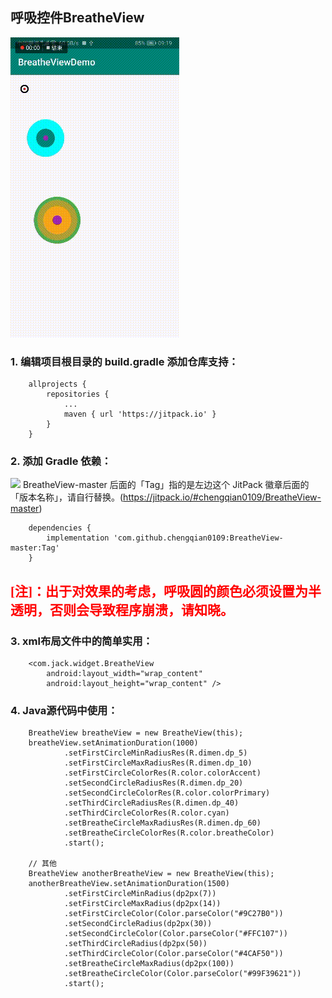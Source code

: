 ## 呼吸控件BreatheView
![控件效果](https://github.com/chengqian0109/images/blob/master/BreathView.gif)
### 1. 编辑项目根目录的 build.gradle 添加仓库支持：
```
    allprojects {
		repositories {
			...
			maven { url 'https://jitpack.io' }
		}
	}
```
### 2. 添加 Gradle 依赖：
![](https://jitpack.io/v/chengqian0109/BreatheView-master.svg) BreatheView-master 后面的「Tag」指的是左边这个 JitPack 徽章后面的「版本名称」，请自行替换。(https://jitpack.io/#chengqian0109/BreatheView-master)
```
    dependencies {
        implementation 'com.github.chengqian0109:BreatheView-master:Tag'
    }
```
## <font color="red" face="黑体">**[注]：出于对效果的考虑，呼吸圆的颜色必须设置为半透明，否则会导致程序崩溃，请知晓。**</font>
### 3. xml布局文件中的简单实用：
```
    <com.jack.widget.BreatheView
        android:layout_width="wrap_content"
        android:layout_height="wrap_content" />
```
### 4. Java源代码中使用：
```
    BreatheView breatheView = new BreatheView(this);
    breatheView.setAnimationDuration(1000)
            .setFirstCircleMinRadiusRes(R.dimen.dp_5)
            .setFirstCircleMaxRadiusRes(R.dimen.dp_10)
            .setFirstCircleColorRes(R.color.colorAccent)
            .setSecondCircleRadiusRes(R.dimen.dp_20)
            .setSecondCircleColorRes(R.color.colorPrimary)
            .setThirdCircleRadiusRes(R.dimen.dp_40)
            .setThirdCircleColorRes(R.color.cyan)
            .setBreatheCircleMaxRadiusRes(R.dimen.dp_60)
            .setBreatheCircleColorRes(R.color.breatheColor)
            .start();

    // 其他
    BreatheView anotherBreatheView = new BreatheView(this);
    anotherBreatheView.setAnimationDuration(1500)
            .setFirstCircleMinRadius(dp2px(7))
            .setFirstCircleMaxRadius(dp2px(14))
            .setFirstCircleColor(Color.parseColor("#9C27B0"))
            .setSecondCircleRadius(dp2px(30))
            .setSecondCircleColor(Color.parseColor("#FFC107"))
            .setThirdCircleRadius(dp2px(50))
            .setThirdCircleColor(Color.parseColor("#4CAF50"))
            .setBreatheCircleMaxRadius(dp2px(100))
            .setBreatheCircleColor(Color.parseColor("#99F39621"))
            .start();
```
